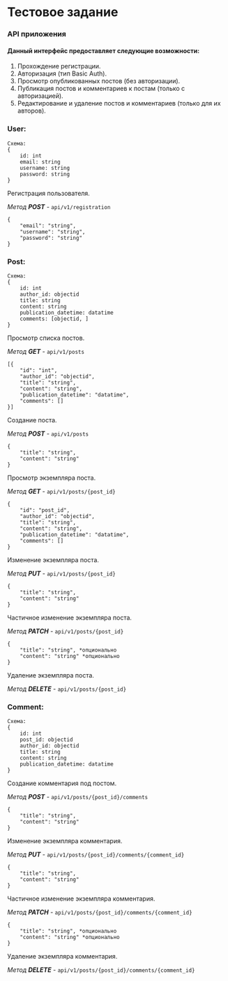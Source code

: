 # Тестовое задание

### API приложения

#### Данный интерфейс предоставляет следующие возможности:

1. Прохождение регистрации.
2. Авторизация (тип Basic Auth).
3. Просмотр опубликованных постов (без авторизации).
4. Публикация постов и комментариев к постам (только с авторизацией).
5. Редактирование и удаление постов и комментариев (только для их авторов).

### User:

    Схема:
    {
        id: int
        email: string 
        username: string 
        password: string 
    }

Регистрация пользователя.

_Метод_ ___POST___ - `api/v1/registration`

    
    {
        "email": "string",
        "username": "string",
        "password": "string"
    }

### Post:

    Схема:
    { 
        id: int
        author_id: objectid
        title: string
        content: string
        publication_datetime: datatime
        comments: [objectid, ]
    }

Просмотр списка постов.

_Метод_ ___GET___ - `api/v1/posts`


    [{ 
        "id": "int",
        "author_id": "objectid",
        "title": "string",
        "content": "string",
        "publication_datetime": "datatime",
        "comments": []
    }]

Создание поста.

_Метод_ ___POST___ - `api/v1/posts`


    {
        "title": "string",
        "content": "string"
    }

Просмотр экземпляра поста.

_Метод_ ___GET___ - `api/v1/posts/{post_id}`


    { 
        "id": "post_id",
        "author_id": "objectid",
        "title": "string",
        "content": "string",
        "publication_datetime": "datatime",
        "comments": []
    }


Изменение экземпляра поста.

_Метод_ ___PUT___ - `api/v1/posts/{post_id}`


    {
        "title": "string",
        "content": "string"
    }

Частичное изменение экземпляра поста.

_Метод_ ___PATCH___ - `api/v1/posts/{post_id}`


    {
        "title": "string", *опционально
        "content": "string" *опционально
    }

Удаление экземпляра поста.

_Метод_ ___DELETE___ - `api/v1/posts/{post_id}`


### Comment:

    Схема:
    { 
        id: int
        post_id: objectid
        author_id: objectid
        title: string
        content: string
        publication_datetime: datatime
    }

Создание комментария под постом.

_Метод_ ___POST___ - `api/v1/posts/{post_id}/comments`

    {
        "title": "string",
        "content": "string"
    }


Изменение экземпляра комментария.

_Метод_ ___PUT___ - `api/v1/posts/{post_id}/comments/{comment_id}`

    {
        "title": "string",
        "content": "string"
    }

Частичное изменение экземпляра комментария.

_Метод_ ___PATCH___ - `api/v1/posts/{post_id}/comments/{comment_id}`


    {
        "title": "string", *опционально
        "content": "string" *опционально
    }

Удаление экземпляра комментария.

_Метод_ ___DELETE___ - `api/v1/posts/{post_id}/comments/{comment_id}`